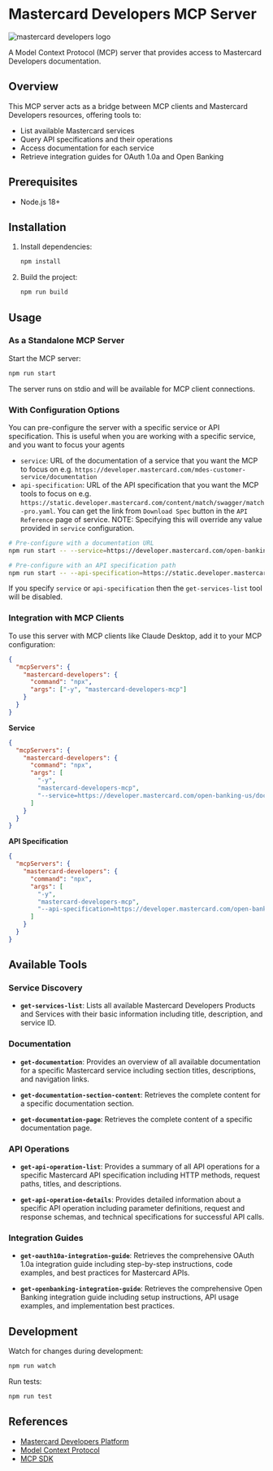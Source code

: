 # Mastercard Developers MCP Server

<picture>
  <source media="(prefers-color-scheme: dark)" srcset="https://developer.mastercard.com/_/_/src/global/assets/svg/mcdev-logo-dark.svg">
  <img src="https://developer.mastercard.com/_/_/src/global/assets/svg/mcdev-logo-light.svg" alt="mastercard developers logo">
</picture>

A Model Context Protocol (MCP) server that provides access to Mastercard Developers documentation.

## Overview

This MCP server acts as a bridge between MCP clients and Mastercard Developers resources, offering tools to:

- List available Mastercard services
- Query API specifications and their operations
- Access documentation for each service
- Retrieve integration guides for OAuth 1.0a and Open Banking

## Prerequisites

- Node.js 18+

## Installation

1. Install dependencies:

   ```bash
   npm install
   ```

2. Build the project:
   ```bash
   npm run build
   ```

## Usage

### As a Standalone MCP Server

Start the MCP server:

```bash
npm run start
```

The server runs on stdio and will be available for MCP client connections.

### With Configuration Options

You can pre-configure the server with a specific service or API specification. This is useful when you are working with a specific service, and you want to focus your agents

- `service`: URL of the documentation of a service that you want the MCP to focus on e.g. `https://developer.mastercard.com/mdes-customer-service/documentation`
- `api-specification`: URL of the API specification that you want the MCP tools to focus on e.g. `https://static.developer.mastercard.com/content/match/swagger/match-pro.yaml`. You can get the link from `Download Spec` button in the `API Reference` page of service.
  NOTE: Specifying this will override any value provided in `service` configuration.

```bash
# Pre-configure with a documentation URL
npm run start -- --service=https://developer.mastercard.com/open-banking-us/documentation/

# Pre-configure with an API specification path
npm run start -- --api-specification=https://static.developer.mastercard.com/content/open-banking-us/swagger/openbanking-us.yaml
```

If you specify `service` or `api-specification` then the `get-services-list` tool will be disabled.

### Integration with MCP Clients

To use this server with MCP clients like Claude Desktop, add it to your MCP configuration:

```json
{
  "mcpServers": {
    "mastercard-developers": {
      "command": "npx",
      "args": ["-y", "mastercard-developers-mcp"]
    }
  }
}
```

**Service**

```json
{
  "mcpServers": {
    "mastercard-developers": {
      "command": "npx",
      "args": [
        "-y",
        "mastercard-developers-mcp",
        "--service=https://developer.mastercard.com/open-banking-us/documentation/"
      ]
    }
  }
}
```

**API Specification**

```json
{
  "mcpServers": {
    "mastercard-developers": {
      "command": "npx",
      "args": [
        "-y",
        "mastercard-developers-mcp",
        "--api-specification=https://developer.mastercard.com/open-banking-us/swagger/openbanking-us.yaml"
      ]
    }
  }
}
```

## Available Tools

### Service Discovery

- **`get-services-list`**: Lists all available Mastercard Developers Products and Services with their basic information including title, description, and service ID.

### Documentation

- **`get-documentation`**: Provides an overview of all available documentation for a specific Mastercard service including section titles, descriptions, and navigation links.

- **`get-documentation-section-content`**: Retrieves the complete content for a specific documentation section.

- **`get-documentation-page`**: Retrieves the complete content of a specific documentation page.

### API Operations

- **`get-api-operation-list`**: Provides a summary of all API operations for a specific Mastercard API specification including HTTP methods, request paths, titles, and descriptions.

- **`get-api-operation-details`**: Provides detailed information about a specific API operation including parameter definitions, request and response schemas, and technical specifications for successful API calls.

### Integration Guides

- **`get-oauth10a-integration-guide`**: Retrieves the comprehensive OAuth 1.0a integration guide including step-by-step instructions, code examples, and best practices for Mastercard APIs.

- **`get-openbanking-integration-guide`**: Retrieves the comprehensive Open Banking integration guide including setup instructions, API usage examples, and implementation best practices.

## Development

Watch for changes during development:

```bash
npm run watch
```

Run tests:

```bash
npm run test
```

## References

- [Mastercard Developers Platform](https://developer.mastercard.com/)
- [Model Context Protocol](https://modelcontextprotocol.io/)
- [MCP SDK](https://github.com/modelcontextprotocol/sdk)
